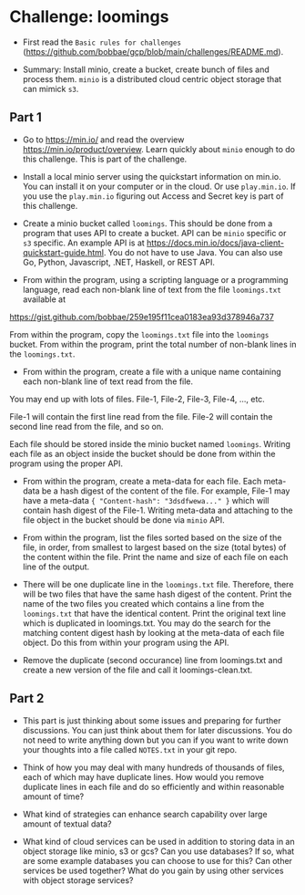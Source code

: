 # Challenge: loomings

* First read the `Basic rules for challenges` (https://github.com/bobbae/gcp/blob/main/challenges/README.md). 

* Summary: Install minio, create a bucket, create bunch of files and process them. `minio` is a distributed cloud centric object storage that can mimick `s3`.

## Part 1

* Go to https://min.io/ and read the overview https://min.io/product/overview. Learn 
 quickly about `minio` enough to do this challenge. This is part of the challenge.

* Install a local minio server using the quickstart information on min.io.  You
can install it on your computer or in the cloud. Or use `play.min.io`. If you use
the `play.min.io` figuring out Access and Secret key is part of this challenge.

* Create a minio bucket called `loomings`.  This should be done from a program that uses
API to create a bucket.  API can be `minio` specific or `s3` specific. An example API
is at https://docs.min.io/docs/java-client-quickstart-guide.html.  You do not have
to use Java. You can also use Go, Python, Javascript, .NET, Haskell, or REST API.

* From within the program, using a scripting language or a programming language, 
read each non-blank line of text from the file `loomings.txt` available at 

https://gist.github.com/bobbae/259e195f11cea0183ea93d378946a737

From within the program, copy the `loomings.txt` file into the `loomings` bucket.
From within the program, print the total number of non-blank 
lines in the `loomings.txt`.

* From within the program, create a file with a unique name containing 
each  non-blank line of  text read from  the file.

You may end up with lots of files. File-1, File-2, File-3, File-4, ..., etc.

File-1 will contain the first line read from the file. File-2 will contain the second line
read from the file, and so on.

Each file should be stored inside the minio bucket named `loomings`.  Writing each file
as an object inside the bucket should be done from within the program using the proper
API.

* From within the program, create a meta-data  for each file. 
Each meta-data be a hash digest of the content of the file.
For example, File-1 may have a meta-data `{ "Content-hash": "3dsdfwewa..." }` 
which will contain hash digest of the File-1.  Writing meta-data and attaching to
the file object in the bucket should be done via `minio` API.

* From within the program, list the files sorted based on the size of the file, in order, from smallest to largest based on the size (total bytes) of the content within the file. Print the name and size of each file on each line of the output.

* There will be one duplicate line in the `loomings.txt` file. Therefore, there will be two files that have the same hash digest of the content.  Print the name of the two files you created which contains a line from the `loomings.txt` that have the identical content.  Print  the original text line which is duplicated in loomings.txt. You may do the search 
for the matching content digest hash by looking at the meta-data of each file object. Do this from within your program using the API.

* Remove the duplicate (second occurance) line from loomings.txt 
and create a new version of the file and call it loomings-clean.txt.

## Part 2

* This part is just thinking about some issues and preparing for further discussions. You can just think about them for later discussions. You do not need to write anything down but you can if you want to write down your thoughts into a file called `NOTES.txt` in your git repo.

* Think of how you may deal with many hundreds of thousands of files, each of which may have duplicate lines. How would you remove duplicate lines in each file and do so efficiently and within reasonable amount of time?

* What kind of strategies can enhance search capability over large amount of textual data?

* What kind of cloud services can be used in addition to storing data in an object storage like minio, s3 or gcs?  Can you use databases?  If so, what are some example databases
you can choose to use for this?  Can other services be used together? What do you gain by using other services with object storage services?

